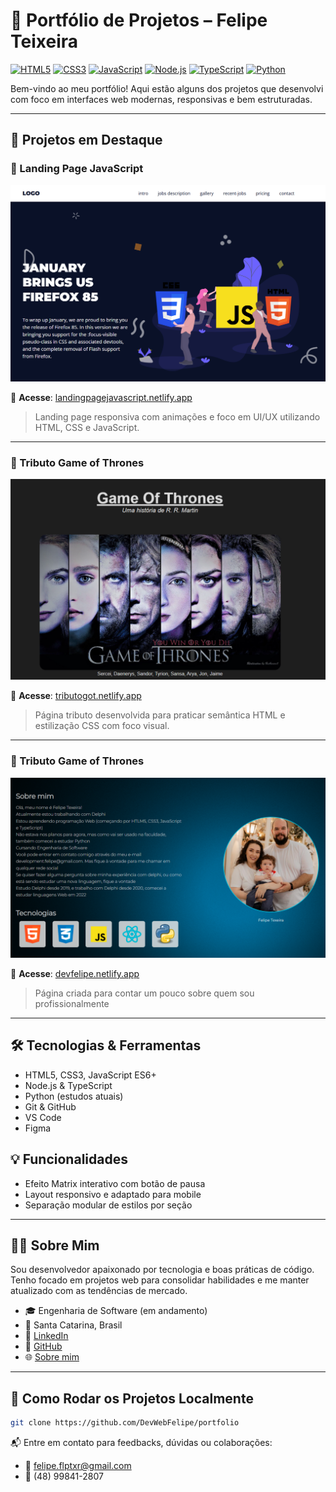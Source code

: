 # 💼 Portfólio de Projetos – Felipe Teixeira

[![HTML5](https://img.shields.io/badge/HTML5-E34F26?style=flat&logo=html5&logoColor=white)](#)
[![CSS3](https://img.shields.io/badge/CSS3-1572B6?style=flat&logo=css3&logoColor=white)](#)
[![JavaScript](https://img.shields.io/badge/JavaScript-F7DF1E?style=flat&logo=javascript&logoColor=black)](#)
[![Node.js](https://img.shields.io/badge/Node.js-339933?style=flat&logo=nodedotjs&logoColor=white)](#)
[![TypeScript](https://img.shields.io/badge/TypeScript-3178C6?style=flat&logo=typescript&logoColor=white)](#)
[![Python](https://img.shields.io/badge/Python-3776AB?style=flat&logo=python&logoColor=white)](#)

Bem-vindo ao meu portfólio! Aqui estão alguns dos projetos que desenvolvi com foco em interfaces web modernas, responsivas e bem estruturadas.

---

## 🚀 Projetos em Destaque

### 📌 Landing Page JavaScript

![Landing Page](./assets/screenshots/landingpage.png)

🔗 **Acesse**: [landingpagejavascript.netlify.app](https://landingpagejavascript.netlify.app/)

> Landing page responsiva com animações e foco em UI/UX utilizando HTML, CSS e JavaScript.

---

### 📌 Tributo Game of Thrones

![Tributo GoT](./assets/screenshots/tributogot.png)

🔗 **Acesse**: [tributogot.netlify.app](https://tributogot.netlify.app/)

> Página tributo desenvolvida para praticar semântica HTML e estilização CSS com foco visual.

---

### 📌 Tributo Game of Thrones

![Sobre mim](./assets/screenshots/sobremim.png)

🔗 **Acesse**: [devfelipe.netlify.app](https://devfelipe.netlify.app/)

> Página criada para contar um pouco sobre quem sou profissionalmente

---

## 🛠️ Tecnologias & Ferramentas

- HTML5, CSS3, JavaScript ES6+
- Node.js & TypeScript
- Python (estudos atuais)
- Git & GitHub
- VS Code
- Figma

## 💡 Funcionalidades

- Efeito Matrix interativo com botão de pausa
- Layout responsivo e adaptado para mobile
- Separação modular de estilos por seção

---

## 👨‍💻 Sobre Mim

Sou desenvolvedor apaixonado por tecnologia e boas práticas de código. Tenho focado em projetos web para consolidar habilidades e me manter atualizado com as tendências de mercado.

- 🎓 Engenharia de Software (em andamento)
- 📍 Santa Catarina, Brasil
- 🔗 [LinkedIn](https://www.linkedin.com/in/felipe-teixeira-460464110/)
- 🔗 [GitHub](https://github.com/DevWebFelipe)
- 🌐 [Sobre mim](https://devfelipe.netlify.app/)

---

## 🧪 Como Rodar os Projetos Localmente

```bash
git clone https://github.com/DevWebFelipe/portfolio
```

📬 Entre em contato para feedbacks, dúvidas ou colaborações:

- 📧 felipe.flptxr@gmail.com
- 📱 (48) 99841-2807
